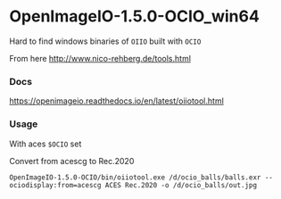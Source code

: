 # OpenImageIO-1.5.0-OCIO_win64

Hard to find windows binaries of `OIIO` built with `OCIO`

From here http://www.nico-rehberg.de/tools.html 

### Docs
https://openimageio.readthedocs.io/en/latest/oiiotool.html


### Usage
With aces `$OCIO` set

Convert from acescg to Rec.2020
```
OpenImageIO-1.5.0-OCIO/bin/oiiotool.exe /d/ocio_balls/balls.exr --ociodisplay:from=acescg ACES Rec.2020 -o /d/ocio_balls/out.jpg
```
